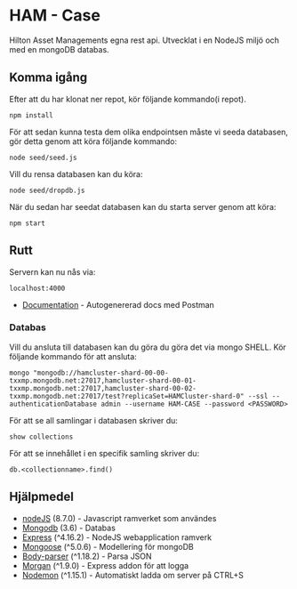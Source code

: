 # HAM - Case

Hilton Asset Managements egna rest api. Utvecklat i en NodeJS miljö och med en mongoDB databas.

## Komma igång

Efter att du har klonat ner repot, kör följande kommando(i repot).

```
npm install
```

För att sedan kunna testa dem olika endpointsen måste vi seeda databasen, gör detta genom att köra följande kommando:

```
node seed/seed.js
```

Vill du rensa databasen kan du köra:

```
node seed/dropdb.js
```

När du sedan har seedat databasen kan du starta server genom att köra:

```
npm start
```

## Rutt

Servern kan nu nås via:

```
localhost:4000
```

* [Documentation](https://documenter.getpostman.com/collection/view/2904040-d125a76a-848c-4b17-ea45-c0ff43199fbc) - Autogenererad docs med Postman

### Databas

Vill du ansluta till databasen kan du göra du göra det via mongo SHELL. Kör följande kommando för att ansluta:

```
mongo "mongodb://hamcluster-shard-00-00-txxmp.mongodb.net:27017,hamcluster-shard-00-01-txxmp.mongodb.net:27017,hamcluster-shard-00-02-txxmp.mongodb.net:27017/test?replicaSet=HAMCluster-shard-0" --ssl --authenticationDatabase admin --username HAM-CASE --password <PASSWORD>
```

För att se all samlingar i databasen skriver du:

```
show collections
```

För att se innehållet i en specifik samling skriver du:

```
db.<collectionname>.find()
```

## Hjälpmedel

* [nodeJS](https://nodejs.org/en/) (8.7.0) - Javascript ramverket som användes
* [Mongodb](https://www.mongodb.com/) (3.6) - Databas
* [Express](https://expressjs.com/) (^4.16.2) - NodeJS webapplication ramverk
* [Mongoose](http://mongoosejs.com/) (^5.0.6) - Modellering för mongoDB
* [Body-parser](https://www.npmjs.com/package/body-parser) (^1.18.2) - Parsa JSON
* [Morgan](https://github.com/expressjs/morgan) (^1.9.0) - Express addon för att logga
* [Nodemon](https://nodemon.io/) (^1.15.1) - Automatiskt ladda om server på CTRL+S

